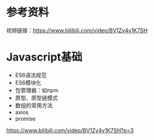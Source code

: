 # 参考资料

视频链接：https://www.bilibili.com/video/BV1Zy4y1K7SH



# Javascript基础

- ES6语法规范
- ES6模块化
- 包管理器：如npm
- 原型、原型链模式
- 数组的常用方法
- axios
- promise





https://www.bilibili.com/video/BV1Zy4y1K7SH?p=3